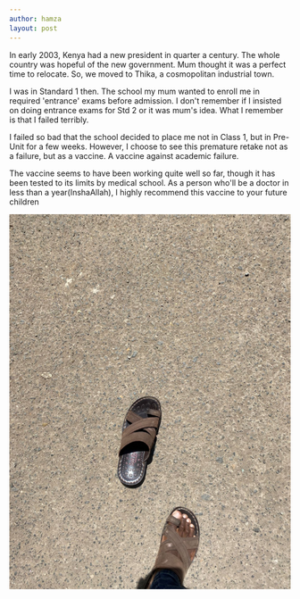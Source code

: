 ```yaml
---
author: hamza
layout: post
---
```

In early 2003, Kenya had a new president in
quarter a century. The whole country was
hopeful of the new government. Mum thought it
was a perfect time to relocate. So, we moved to
Thika, a cosmopolitan industrial town.

I was in Standard 1 then. The school my mum
wanted to enroll me in required 'entrance' exams
before admission. I don't remember if I insisted
on doing entrance exams for Std 2 or it was
mum's idea. What I remember is that I failed
terribly. 

I failed so bad that the school decided to place
me not in Class 1, but in Pre-Unit for a few
weeks. However, I choose to see this premature
retake not as a failure, but as a vaccine. A
vaccine against academic failure. 

The vaccine seems to have been working quite
well so far, though it has been tested to its limits
by medical school. As a person who'll be a
doctor in less than a year(InshaAllah), I highly
recommend this vaccine to your future children


<img src="/assets/images/shoes 1.jpg">
